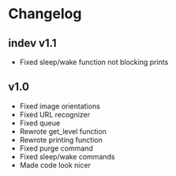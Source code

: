 # Changelog

## indev v1.1
- Fixed sleep/wake function not blocking prints

## v1.0
- Fixed image orientations
- Fixed URL recognizer
- Fixed queue
- Rewrote get_level function
- Rewrote printing function
- Fixed purge command
- Fixed sleep/wake commands
- Made code look nicer
